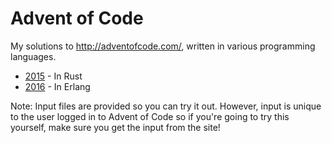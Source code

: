 # Advent of Code

My solutions to http://adventofcode.com/, written in various programming languages.

* [2015](http://adventofcode.com/2015) - In Rust
* [2016](http://adventofcode.com/2016) - In Erlang

Note: Input files are provided so you can try it out. However, input is unique to the user logged in to Advent of Code so if you're going to try this yourself, make sure you get the input from the site!
